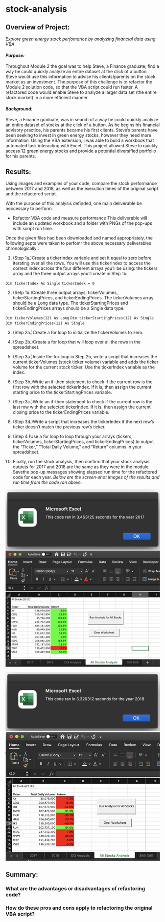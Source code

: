 # **stock-analysis**

## Overview of Project:
*Explore green energy stock perfomance by analyzing financial data using VBA*

#### *Purpose:*
Throughout Module 2 the goal was to help Steve, a Finance graduate, find a way he could quickly analyze an entire dataset at the click of a button. Steve would use this information to advise his clients/parents on the stock market as an investment. The purpose of this challenge is to refactor the Module 2 solution code, so that the VBA script could run faster. A refactored code would enable Steve to analyze a larger data set (the entire stock market) in a more efficient manner.

#### *Background:*
Steve, a Finance graduate, was in search of a way he could quickly analyze an entire dataset of stocks at the click of a button. As he begins his financial advisory practice, his parents became his first clients. Steve’s parents have been seeking to invest in green energy stocks, however they need more information. Using the VBA extension, I was able to build a workbook that automated task interacting with Excel. This project allowed Steve to quickly access 12 green energy stocks and provide a potential diversified portfolio for his parents. 


## Results:

Using images and examples of your code, compare the stock performance between 2017 and 2018, as well as the execution times of the original script and the refactored script.

With the purpose of this analysis definded, one main deliverable be neccessary to perform. 
- Refactor VBA code and measure performance
This deliverable will include an updated workbook and a folder with PNGs of the pop-ups with script run time.

Once the given files had been downloaded and named appropriately, the following septs were taken to perfomr the above necessary deliverables chronologically :

1. (Step 1a.)Create a tickerIndex variable and set it equal to zero before iterating over all the rows. You will use this tickerIndex to access the correct index across the four different arrays you’ll be using: the tickers array and the three output arrays you’ll create in Step 1b.


`Dim tickerIndex As Single`
`tickerIndex = 0`


2. (Setp 1b.)Create three output arrays: tickerVolumes, tickerStartingPrices, and tickerEndingPrices. The tickerVolumes array should be a Long data type. The tickerStartingPrices and tickerEndingPrices arrays should be a Single data type.


`Dim tickerVolumes(12) As Long`
`Dim tickerStartingPrices(12) As Single`
`Dim tickerEndingPrices(12) As Single`


3. (Step 2a.)Create a for loop to initialize the tickerVolumes to zero.

4. (Step 2b.)Create a for loop that will loop over all the rows in the spreadsheet.

5. (Step 3a.)Inside the for loop in Step 2b, write a script that increases the current tickerVolumes (stock ticker volume) variable and adds the ticker volume for the current stock ticker. Use the tickerIndex variable as the index.

6. (Step 3b.)Write an if-then statement to check if the current row is the first row with the selected tickerIndex. If it is, then assign the current starting price to the tickerStartingPrices variable.

7. (Step 3c.)Write an if-then statement to check if the current row is the last row with the selected tickerIndex. If it is, then assign the current closing price to the tickerEndingPrices variable.

8. (Step 3d.)Write a script that increases the tickerIndex if the next row’s ticker doesn’t match the previous row’s ticker.

9. (Step 4.)Use a for loop to loop through your arrays (tickers, tickerVolumes, tickerStartingPrices, and tickerEndingPrices) to output the “Ticker,” “Total Daily Volume,” and “Return” columns in your spreadsheet.



10. Finally, run the stock analysis, then confirm that your stock analysis outputs for 2017 and 2018 are the same as they were in the module. Savethe pop-up messages showing elapsed run time for the refactored code for each year. *Below are the screen-shot images of the results and run time from the code ran above.*

![VBA_Challenge_2017](VBA_Challenge_2017.png)
![VBA Challenge_2017Results](VBA_Challenge_2017Results.png)

![VBA_Challenge_2018](VBA_Challenge_2018.png)
![VBA Challenge_2018Results](VBA_Challenge_2018Results.png)
















## Summary:

  ### What are the advantages or disadvantages of refactoring code?
  ### How do these pros and cons apply to refactoring the original VBA script?
